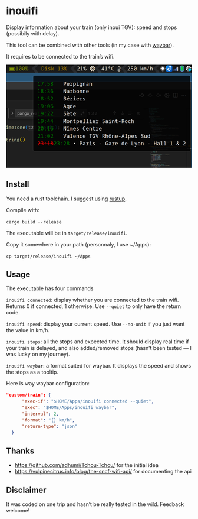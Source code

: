 # inouifi

Display information about your train (only inoui TGV): speed and stops (possibily with delay).

This tool can be combined with other tools (in my case with [waybar](https://github.com/Alexays/Waybar)).

It requires to be connected to the train’s wifi.

![Usage example with waybar](example.png)

## Install

You need a rust toolchain. I suggest using [rustup](https://rustup.rs/).

Compile with:

`cargo build --release`

The executable will be in `target/release/inouifi`.

Copy it somewhere in your path (personnaly, I use ~/Apps):

`cp target/release/inouifi ~/Apps`


## Usage

The executable has four commands

`inouifi connected`: display whether you are connected to the train wifi. Returns 0 if connected, 1 otherwise. Use `--quiet` to only have the return code.

`inouifi speed`: display your current speed. Use `--no-unit` if you just want the value in km/h.

`inouifi stops`: all the stops and expected time. It should display real time if your train is delayed, and also added/removed stops (hasn’t been tested — I was lucky on my journey).

`inouifi waybar`: a format suited for waybar. It displays the speed and shows the stops as a tooltip.

Here is way waybar configuration:

```json
"custom/train": {
      "exec-if": "$HOME/Apps/inouifi connected --quiet",
      "exec": "$HOME/Apps/inouifi waybar",
      "interval": 2,
      "format": "{} km/h",
      "return-type": "json"
  }
```

## Thanks

* https://github.com/adhumi/Tchou-Tchou/ for the initial idea
* https://vulpinecitrus.info/blog/the-sncf-wifi-api/ for documenting the api

## Disclaimer

It was coded on one trip and hasn’t be really tested in the wild. Feedback welcome!
